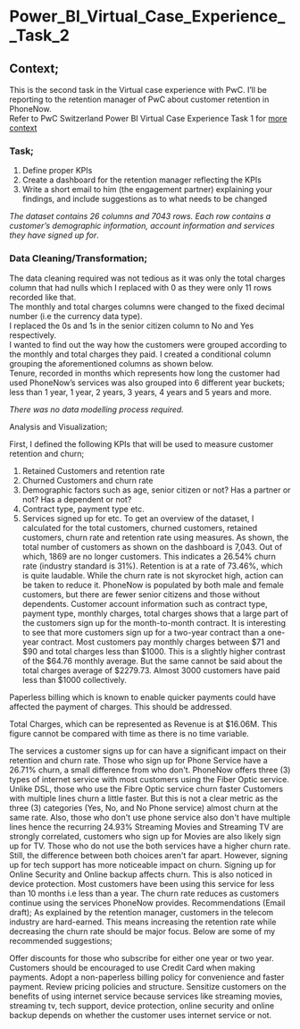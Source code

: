 # Power_BI_Virtual_Case_Experience__Task_2   

## Context;    
This is the second task in the Virtual case experience with PwC. I’ll be reporting to the retention manager of PwC about customer retention in PhoneNow.   
Refer to PwC Switzerland Power BI Virtual Case Experience Task 1 for [more context](https://github.com/graceidiare/PowerBI_Virtual_Case-Experience__Task_1)   

### Task;   
1.	Define proper KPIs   
2.	Create a dashboard for the retention manager reflecting the KPIs     
3.	Write a short email to him (the engagement partner) explaining your findings, and include suggestions as to what needs to be changed    

_The dataset contains 26 columns and 7043 rows. Each row contains a customer’s demographic information, account information and services they have signed up for_.   

### Data Cleaning/Transformation;   

The data cleaning required was not tedious as it was only the total charges column that had nulls which I replaced with 0 as they were only 11 rows recorded like that.    
The monthly and total charges columns were changed to the fixed decimal number (i.e the currency data type).    
I replaced the 0s and 1s in the senior citizen column to No and Yes respectively.      
I wanted to find out the way how the customers were grouped according to the monthly and total charges they paid. I created a conditional column grouping the aforementioned columns as shown below.      
Tenure, recorded in months which represents how long the customer had used PhoneNow’s services was also grouped into 6 different year buckets; less than 1 year, 1 year, 2 years, 3 years, 4 years and 5 years and more.     

_There was no data modelling process required._   

Analysis and Visualization;

First, I defined the following KPIs that will be used to measure customer retention and churn;
1.	Retained Customers and retention rate
2.	Churned Customers and churn rate
3.	Demographic factors such as age, senior citizen or not? Has a partner or not? Has a dependent or not?
4.	Contract type, payment type etc.
5.	Services signed up for etc. 
To get an overview of the dataset, I calculated for the total customers, churned customers, retained customers, churn rate and retention rate using measures. 
As shown, the total number of customers as shown on the dashboard is 7,043. Out of which, 1869 are no longer customers. This indicates a 26.54% churn rate (industry standard is 31%). Retention is at a rate of 73.46%, which is quite laudable. While the churn rate is not skyrocket high, action can be taken to reduce it.
PhoneNow is populated by both male and female customers, but there are fewer senior citizens and those without dependents.
Customer account information such as contract type, payment type, monthly charges, total charges shows that a large part of the customers sign up for the month-to-month contract. It is interesting to see that more customers sign up for a two-year contract than a one-year contract.
Most customers pay monthly charges between $71 and $90 and total charges less than $1000. This is a slightly higher contrast of the $64.76 monthly average. But the same cannot be said about the total charges average of $2279.73. Almost 3000 customers have paid less than $1000 collectively.

Paperless billing which is known to enable quicker payments could have affected the payment of charges. This should be addressed. 

Total Charges, which can be represented as Revenue is at $16.06M. This figure cannot be compared with time as there is no time variable.

The services a customer signs up for can have a significant impact on their retention and churn rate.
Those who sign up for Phone Service have a 26.71% churn, a small difference from who don't.
PhoneNow offers three (3) types of internet service with most customers using the Fiber Optic service. Unlike DSL, those who use the Fibre Optic service churn faster
Customers with multiple lines churn a little faster. But this is not a clear metric as the three (3) categories (Yes, No, and No Phone service) almost churn at the same rate.
Also, those who don't use phone service also don't have multiple lines hence the recurring 24.93%
Streaming Movies and Streaming TV are strongly correlated, customers who sign up for Movies are also likely sign up for TV.
Those who do not use the both services have a higher churn rate. Still, the difference between both choices aren't far apart.
However, signing up for tech support has more noticeable impact on churn. Signing up for Online Security and Online backup affects churn. This is also noticed in device protection.
Most customers have been using this service for less than 10 months i.e less than a year. The churn rate reduces as customers continue using the services PhoneNow provides.
Recommendations (Email draft);
As explained by the retention manager, customers in the telecom industry are hard-earned. This means increasing the retention rate while decreasing the churn rate should be major focus. Below are some of my recommended suggestions;

Offer discounts for those who subscribe for either one year or two year.
Customers should be encouraged to use Credit Card when making payments.
Adopt a non-paperless billing policy for convenience and faster payment.
Review pricing policies and structure.
Sensitize customers on the benefits of using internet service because services like streaming movies, streaming tv, tech support, device protection, online security and online backup depends on whether the customer uses internet service or not.


